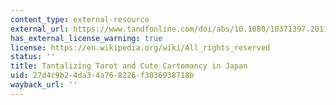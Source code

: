 ```yaml
---
content_type: external-resource
external_url: https://www.tandfonline.com/doi/abs/10.1080/10371397.2011.560659?cookieSet=1
has_external_license_warning: true
license: https://en.wikipedia.org/wiki/All_rights_reserved
status: ''
title: Tantalizing Tarot and Cute Cartomancy in Japan
uid: 27d4c9b2-4da3-4a76-8226-f3036938718b
wayback_url: ''
---
```

